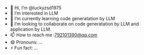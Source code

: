 - 👋 Hi, I’m @luckyzsd1975
- 👀 I’m interested in LLM
- 🌱 I’m currently learning code generatation by LLM
- 💞️ I’m looking to collaborate on code generatation by LLM and application by LLM.
- 📫 How to reach me :792101390@qq.com
- 😄 Pronouns: ...
- ⚡ Fun fact: ...

<!---
luckyzsd1975/luckyzsd1975 is a ✨ special ✨ repository because its `README.md` (this file) appears on your GitHub profile.
You can click the Preview link to take a look at your changes.
--->
